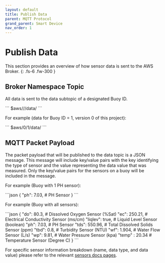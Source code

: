 ```yaml
---
layout: default
title: Publish Data
parent: MQTT Protocol
grand_parent: Smart Device
nav_order: 1
---
```


# Publish Data

This section provides an overview of how sensor data is sent to the AWS Broker.
{: .fs-6 .fw-300 }

## Broker Namespace Topic

All data is sent to the data subtopic of a designated Buoy ID.

<div class="code-example" markdown="1">
```
$aws/<version#>/<buoy_id>/data/
```
</div>

For example (data for Buoy ID = 1, version 0 of this project):

<div class="code-example" markdown="1">
```
$aws/0/1/data/
```
</div>

## MQTT Packet Payload

The packet payload that will be published to the data topic is a JSON message.
This message will include key/value pairs with the key identifying the type of sensor and the value representing the data value that was measured.
Only the key/value pairs for the sensors on a buoy will be included in the message.

For example (Buoy with 1 PH sensor):

<div class="code-example" markdown="1">
```json
{
  "ph": 7.03,      # PH Sensor
}
```
</div>

For example (Buoy with all sensors):

<div class="code-example" markdown="1">
```json
{
  "do": 80.3,      # Dissolved Oxygen Sensor (%Sat)
  "ec": 250.21,    # Electrical Conductivity Sensor (ms/cm)
  "liqlev": true,  # Liquid Level Sensor (boolean)
  "ph": 7.03,      # PH Sensor
  "tds": 550.96,   # Total Dissolved Solids Sensor (ppm)
  "tbd": 0.8,      # Turbidity Sensor (NTU)
  "wf": 1.904,     # Water Flow Sensor (L/s)
  "wp": 9.81,      # Water Pressure Sensor (kpa)
  "temp" : 20.34   # Temperature Sensor (Degree C)
}
```
</div>

For specific sensor information breakdown (name, data type, and data value) please refer to the relevant [sensors docs pages](https://github.com/just-the-docs/just-the-docs/tree/main/docs/CODE_OF_CONDUCT.md).